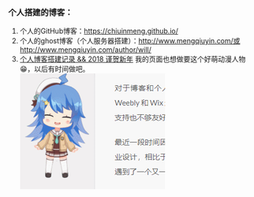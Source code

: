 ### 个人搭建的博客：

1. 个人的GitHub博客：https://chiuinmeng.github.io/
2. 个人的ghost博客（个人服务器搭建）：http://www.mengqiuyin.com/或http://www.mengqiuyin.com/author/will/
3. [个人博客搭建记录 && 2018 谨贺新年](https://plxus.github.io/2018/02/%E4%B8%AA%E4%BA%BA%E5%8D%9A%E5%AE%A2%E6%90%AD%E5%BB%BA%E8%AE%B0%E5%BD%95-2018-%E8%B0%A8%E8%B4%BA%E6%96%B0%E5%B9%B4/) 我的页面也想做要这个好萌动漫人物😁，以后有时间做吧。<br/>![GIF](本人搭建的博客/GIF.gif)




